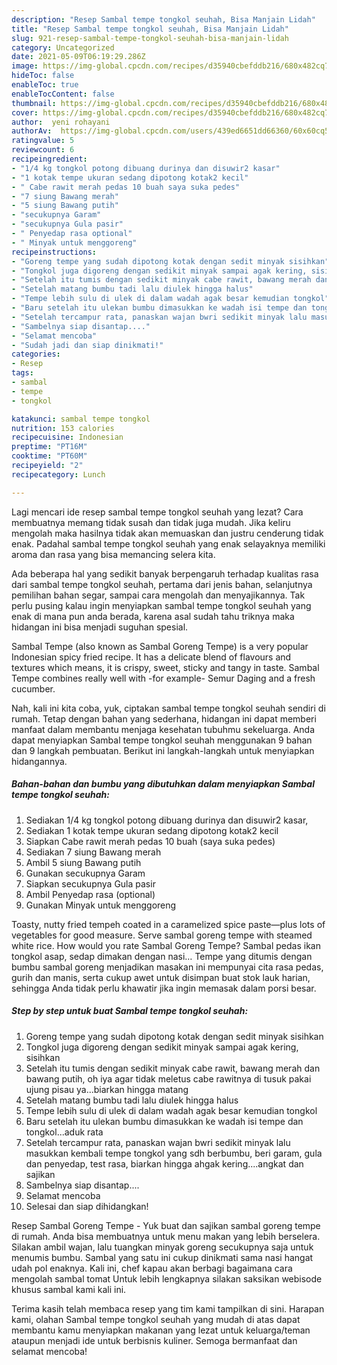 ```yaml
---
description: "Resep Sambal tempe tongkol seuhah, Bisa Manjain Lidah"
title: "Resep Sambal tempe tongkol seuhah, Bisa Manjain Lidah"
slug: 921-resep-sambal-tempe-tongkol-seuhah-bisa-manjain-lidah
category: Uncategorized
date: 2021-05-09T06:19:29.286Z
image: https://img-global.cpcdn.com/recipes/d35940cbefddb216/680x482cq70/sambal-tempe-tongkol-seuhah-foto-resep-utama.jpg
hideToc: false
enableToc: true
enableTocContent: false
thumbnail: https://img-global.cpcdn.com/recipes/d35940cbefddb216/680x482cq70/sambal-tempe-tongkol-seuhah-foto-resep-utama.jpg
cover: https://img-global.cpcdn.com/recipes/d35940cbefddb216/680x482cq70/sambal-tempe-tongkol-seuhah-foto-resep-utama.jpg
author:  yeni rohayani
authorAv:  https://img-global.cpcdn.com/users/439ed6651dd66360/60x60cq50/avatar.jpg
ratingvalue: 5
reviewcount: 6
recipeingredient:
- "1/4 kg tongkol potong dibuang durinya dan disuwir2 kasar"
- "1 kotak tempe ukuran sedang dipotong kotak2 kecil"
- " Cabe rawit merah pedas 10 buah saya suka pedes"
- "7 siung Bawang merah"
- "5 siung Bawang putih"
- "secukupnya Garam"
- "secukupnya Gula pasir"
- " Penyedap rasa optional"
- " Minyak untuk menggoreng"
recipeinstructions:
- "Goreng tempe yang sudah dipotong kotak dengan sedit minyak sisihkan"
- "Tongkol juga digoreng dengan sedikit minyak sampai agak kering, sisihkan"
- "Setelah itu tumis dengan sedikit minyak cabe rawit, bawang merah dan bawang putih, oh iya agar tidak meletus cabe rawitnya di tusuk pakai ujung pisau ya...biarkan hingga matang"
- "Setelah matang bumbu tadi lalu diulek hingga halus"
- "Tempe lebih sulu di ulek di dalam wadah agak besar kemudian tongkol"
- "Baru setelah itu ulekan bumbu dimasukkan ke wadah isi tempe dan tongkol...aduk rata"
- "Setelah tercampur rata, panaskan wajan bwri sedikit minyak lalu masukkan kembali tempe tongkol yang sdh berbumbu, beri garam, gula dan penyedap, test rasa, biarkan hingga ahgak kering....angkat dan sajikan"
- "Sambelnya siap disantap...."
- "Selamat mencoba"
- "Sudah jadi dan siap dinikmati!"
categories:
- Resep
tags:
- sambal
- tempe
- tongkol

katakunci: sambal tempe tongkol 
nutrition: 153 calories
recipecuisine: Indonesian
preptime: "PT16M"
cooktime: "PT60M"
recipeyield: "2"
recipecategory: Lunch

---
```



Lagi mencari ide resep sambal tempe tongkol seuhah yang lezat? Cara membuatnya memang tidak susah dan tidak juga mudah. Jika keliru mengolah maka hasilnya tidak akan memuaskan dan justru cenderung tidak enak. Padahal sambal tempe tongkol seuhah yang enak selayaknya memiliki aroma dan rasa yang bisa memancing selera kita.


Ada beberapa hal yang sedikit banyak berpengaruh terhadap kualitas rasa dari sambal tempe tongkol seuhah, pertama dari jenis bahan, selanjutnya pemilihan bahan segar, sampai cara mengolah dan menyajikannya. Tak perlu pusing kalau ingin menyiapkan sambal tempe tongkol seuhah yang enak di mana pun anda berada, karena asal sudah tahu triknya maka hidangan ini bisa menjadi suguhan spesial.

Sambal Tempe (also known as Sambal Goreng Tempe) is a very popular Indonesian spicy fried recipe. It has a delicate blend of flavours and textures which means, it is crispy, sweet, sticky and tangy in taste. Sambal Tempe combines really well with -for example- Semur Daging and a fresh cucumber.


Nah, kali ini kita coba, yuk, ciptakan sambal tempe tongkol seuhah sendiri di rumah. Tetap dengan bahan yang sederhana, hidangan ini dapat memberi manfaat dalam membantu menjaga kesehatan tubuhmu sekeluarga. Anda dapat menyiapkan Sambal tempe tongkol seuhah menggunakan 9 bahan dan 9 langkah pembuatan. Berikut ini langkah-langkah untuk menyiapkan hidangannya.

<!--inarticleads1-->

##### Bahan-bahan dan bumbu yang dibutuhkan dalam menyiapkan Sambal tempe tongkol seuhah:

1. Sediakan 1/4 kg tongkol potong dibuang durinya dan disuwir2 kasar,
1. Sediakan 1 kotak tempe ukuran sedang dipotong kotak2 kecil
1. Siapkan  Cabe rawit merah pedas 10 buah (saya suka pedes)
1. Sediakan 7 siung Bawang merah
1. Ambil 5 siung Bawang putih
1. Gunakan secukupnya Garam
1. Siapkan secukupnya Gula pasir
1. Ambil  Penyedap rasa (optional)
1. Gunakan  Minyak untuk menggoreng


Toasty, nutty fried tempeh coated in a caramelized spice paste—plus lots of vegetables for good measure. Serve sambal goreng tempe with steamed white rice. How would you rate Sambal Goreng Tempe? Sambal pedas ikan tongkol asap, sedap dimakan dengan nasi… Tempe yang ditumis dengan bumbu sambal goreng menjadikan masakan ini mempunyai cita rasa pedas, gurih dan manis, serta cukup awet untuk disimpan buat stok lauk harian, sehingga Anda tidak perlu khawatir jika ingin memasak dalam porsi besar. 

<!--inarticleads2-->

##### Step by step untuk buat Sambal tempe tongkol seuhah:

1. Goreng tempe yang sudah dipotong kotak dengan sedit minyak sisihkan
1. Tongkol juga digoreng dengan sedikit minyak sampai agak kering, sisihkan
1. Setelah itu tumis dengan sedikit minyak cabe rawit, bawang merah dan bawang putih, oh iya agar tidak meletus cabe rawitnya di tusuk pakai ujung pisau ya...biarkan hingga matang
1. Setelah matang bumbu tadi lalu diulek hingga halus
1. Tempe lebih sulu di ulek di dalam wadah agak besar kemudian tongkol
1. Baru setelah itu ulekan bumbu dimasukkan ke wadah isi tempe dan tongkol...aduk rata
1. Setelah tercampur rata, panaskan wajan bwri sedikit minyak lalu masukkan kembali tempe tongkol yang sdh berbumbu, beri garam, gula dan penyedap, test rasa, biarkan hingga ahgak kering....angkat dan sajikan
1. Sambelnya siap disantap....
1. Selamat mencoba
1. Selesai dan siap dihidangkan!

Resep Sambal Goreng Tempe - Yuk buat dan sajikan sambal goreng tempe di rumah. Anda bisa membuatnya untuk menu makan yang lebih berselera. Silakan ambil wajan, lalu tuangkan minyak goreng secukupnya saja untuk menumis bumbu. Sambal yang satu ini cukup dinikmati sama nasi hangat udah pol enaknya. Kali ini, chef kapau akan berbagi bagaimana cara mengolah sambal tomat Untuk lebih lengkapnya silakan saksikan webisode khusus sambal kami kali ini. 

Terima kasih telah membaca resep yang tim kami tampilkan di sini. Harapan kami, olahan Sambal tempe tongkol seuhah yang mudah di atas dapat membantu kamu menyiapkan makanan yang lezat untuk keluarga/teman ataupun menjadi ide untuk berbisnis kuliner. Semoga bermanfaat dan selamat mencoba!
